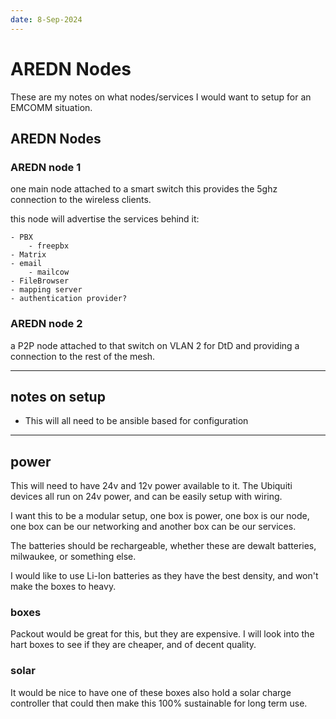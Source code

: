 ```yaml
---
date: 8-Sep-2024
---
```


# AREDN Nodes

These are my notes on what nodes/services I would want to setup for an EMCOMM situation.

## AREDN Nodes

### AREDN node 1
one main node attached to a smart switch this provides the 5ghz connection to the wireless clients.  
    
this node will advertise the services behind it:

    - PBX
        - freepbx
    - Matrix
    - email
        - mailcow
    - FileBrowser
    - mapping server
    - authentication provider?

### AREDN node 2
a P2P node attached to that switch on VLAN 2 for DtD and providing a connection to the rest of the mesh.

---

## notes on setup

- This will all need to be ansible based for configuration

---

## power

This will need to have 24v and 12v power available to it. The Ubiquiti devices all run on 24v power, and can be easily setup with wiring.

I want this to be a modular setup, one box is power, one box is our node, one box can be our networking and another box can be our services.

The batteries should be rechargeable, whether these are dewalt batteries, milwaukee, or something else.

I would like to use Li-Ion batteries as they have the best density, and won't make the boxes to heavy.

### boxes

Packout would be great for this, but they are expensive. I will look into the hart boxes to see if they are cheaper, and of decent quality.

### solar

It would be nice to have one of these boxes also hold a solar charge controller that could then make this 100% sustainable for long term use.